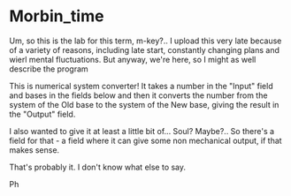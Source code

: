 # Morbin_time
Um, so this is the lab for this term, m-key?..
I upload this very late because of a variety of reasons, including late start, constantly changing plans and wierl mental fluctuations.
But anyway, we're here, so I might as well describe the program

This is numerical system converter!
It takes a number in the "Input" field and bases in the fields below
and then it converts the number from the system of the Old base to the system of the New base,
giving the result in the "Output" field.

I also wanted to give it at least a little bit of... Soul? Maybe?..
So there's a field for that - a field where it can give some non mechanical output, if that makes sense.

That's probably it. I don't know what else to say.


Ph
